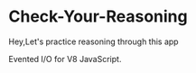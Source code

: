 # Check-Your-Reasoning
Hey,Let's practice reasoning through this app

Evented I/O for V8 JavaScript.
